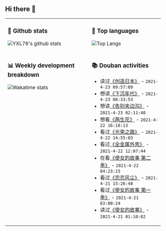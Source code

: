 ## Hi there 👋

<table>
<tr>
<td valign="top" width="54%">

### 🔭 Github stats

![YXL76's github stats](https://github-readme-stats.yxl76.vercel.app/api?username=YXL76&count_private=true&show_icons=true&include_all_commits=true&theme=tokyonight&line_height=28)

</td>

<td valign="top" width="46%">

### 🌱 Top languages

![Top Langs](https://github-readme-stats.yxl76.vercel.app/api/top-langs/?username=YXL76&layout=compact&theme=tokyonight&langs_count=10&hide=HTML,CSS,SCSS)

</td>
</tr>
<tr>
<td valign="top" width="54%">

### 📊 Weekly development breakdown

![Wakatime stats](https://github-readme-stats.yxl76.vercel.app/api/wakatime?username=YXL76&layout=compact&theme=tokyonight)


</td>
<td valign="top" width="46%">

### 📚 Douban activities

- 读过[《创造日本》](https://book.douban.com/subject/27608153/) - `2021-4-23 09:57:09`
- 想读[《下沉年代》](https://book.douban.com/subject/35230281/) - `2021-4-23 08:33:53`
- 想读[《告别夹边沟》](https://book.douban.com/subject/1072777/) - `2021-4-23 02:11:40`
- 想看[《两生花》](http://movie.douban.com/subject/1291877/) - `2021-4-22 16:18:13`
- 看过[《光荣之路》](http://movie.douban.com/subject/1292969/) - `2021-4-22 14:55:03`
- 看过[《全金属外壳》](http://movie.douban.com/subject/1300055/) - `2021-4-22 12:07:44`
- 在看[《使女的故事 第二季》](http://movie.douban.com/subject/27036735/) - `2021-4-22 04:23:15`
- 看过[《恋恋风尘》](http://movie.douban.com/subject/1292330/) - `2021-4-21 15:26:48`
- 看过[《使女的故事 第一季》](http://movie.douban.com/subject/26784967/) - `2021-4-21 03:00:24`
- 读过[《使女的故事》](https://book.douban.com/subject/35114057/) - `2021-4-21 01:10:02`

</td>
</tr>
</table>

<!--
**YXL76/YXL76** is a ✨ _special_ ✨ repository because its `README.md` (this file) appears on your GitHub profile.

Here are some ideas to get you started:

- 🔭 I’m currently working on ...
- 🌱 I’m currently learning ...
- 👯 I’m looking to collaborate on ...
- 🤔 I’m looking for help with ...
- 💬 Ask me about ...
- 📫 How to reach me: ...
- 😄 Pronouns: ...
- ⚡ Fun fact: ...
-->

